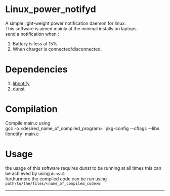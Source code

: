 # Linux_power_notifyd
A simple light-weight power notification daemon for linux.<br>This software is aimed mainly at the minimal installs on laptops.<br>send a notification when :<br>
1. Battery is less at 15%<br>
2. When charger is connected/disconnected.<br>
# Dependencies
1. <a href="https://gnome.pages.gitlab.gnome.org/libnotify/">libnotify</a>
2. <a href="https://dunst-project.org/">dunst</a>
# Compilation
Compile main.c using<br>gcc -o <desired_name_of_compiled_program> ˋpkg-config --cflags --libs libnotifyˋ main.c<br>
# Usage
the usage of this software requires dunst to be running at all times this can be achieved by using `dunst&`<br>
furthurmore the compiled code can be run using `path/to/the/files/<name_of_compiled_code>&`<hr>
